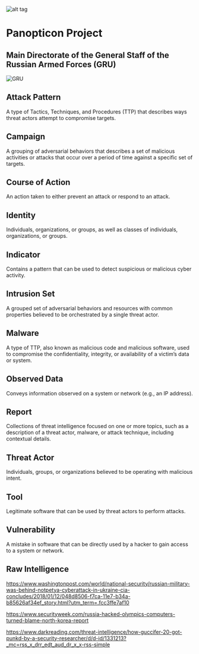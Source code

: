 ![alt tag](https://user-images.githubusercontent.com/24201238/29351849-9c3087b4-82b8-11e7-8fed-350e3b8b4945.png)

# Panopticon Project

## Main Directorate of the General Staff of the Russian Armed Forces (GRU)

![GRU](https://upload.wikimedia.org/wikipedia/commons/thumb/b/b8/Emblem_of_the_GRU.svg/220px-Emblem_of_the_GRU.svg.png)

## Attack Pattern
A type of Tactics, Techniques, and Procedures (TTP) that describes ways threat actors attempt to compromise targets.

## Campaign 
A grouping of adversarial behaviors that describes a set of malicious activities or attacks that occur over a period of time against a specific set of targets.

## Course of Action 
An action taken to either prevent an attack or respond to an attack.

## Identity
Individuals, organizations, or groups, as well as classes of individuals, organizations, or groups.

## Indicator
Contains a pattern that can be used to detect suspicious or malicious cyber activity.

## Intrusion Set
A grouped set of adversarial behaviors and resources with common properties believed to be orchestrated by a single threat actor.

## Malware
A type of TTP, also known as malicious code and malicious software, used to compromise the confidentiality, integrity, or availability of a victim’s data or system.

## Observed Data
Conveys information observed on a system or network (e.g., an IP address).

## Report 
Collections of threat intelligence focused on one or more topics, such as a description of a threat actor, malware, or attack technique, including contextual details.

## Threat Actor 
Individuals, groups, or organizations believed to be operating with malicious intent.

## Tool
Legitimate software that can be used by threat actors to perform attacks.

## Vulnerability
A mistake in software that can be directly used by a hacker to gain access to a system or network.

## Raw Intelligence
https://www.washingtonpost.com/world/national-security/russian-military-was-behind-notpetya-cyberattack-in-ukraine-cia-concludes/2018/01/12/048d8506-f7ca-11e7-b34a-b85626af34ef_story.html?utm_term=.fcc3ffe7af10

https://www.securityweek.com/russia-hacked-olympics-computers-turned-blame-north-korea-report

https://www.darkreading.com/threat-intelligence/how-guccifer-20-got-punkd-by-a-security-researcher/d/d-id/1331213?_mc=rss_x_drr_edt_aud_dr_x_x-rss-simple
